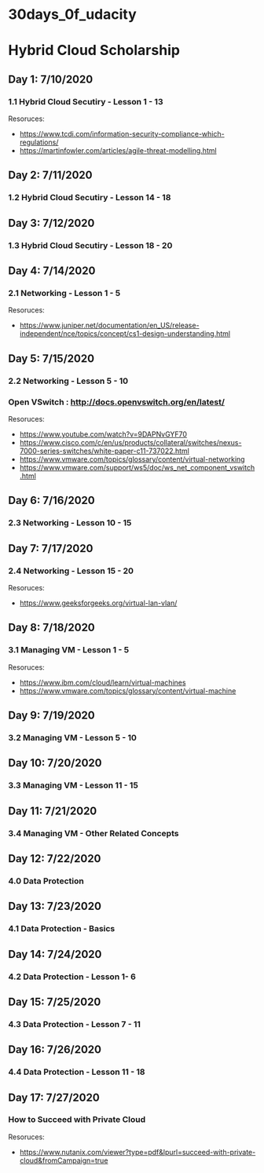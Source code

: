 # 30days_0f_udacity

# Hybrid Cloud Scholarship 


## Day 1: 7/10/2020

### 1.1 Hybrid Cloud Secutiry - Lesson 1 - 13

Resoruces:
- https://www.tcdi.com/information-security-compliance-which-regulations/
- https://martinfowler.com/articles/agile-threat-modelling.html


## Day 2: 7/11/2020

### 1.2 Hybrid Cloud Secutiry - Lesson 14 - 18 

## Day 3: 7/12/2020

### 1.3 Hybrid Cloud Secutiry - Lesson 18 - 20 

## Day 4: 7/14/2020

### 2.1 Networking  - Lesson 1 - 5

Resoruces:
- https://www.juniper.net/documentation/en_US/release-independent/nce/topics/concept/cs1-design-understanding.html
 

## Day 5: 7/15/2020

### 2.2 Networking  - Lesson 5 - 10

### Open VSwitch : http://docs.openvswitch.org/en/latest/

Resoruces:
- https://www.youtube.com/watch?v=9DAPNvGYF70
- https://www.cisco.com/c/en/us/products/collateral/switches/nexus-7000-series-switches/white-paper-c11-737022.html
- https://www.vmware.com/topics/glossary/content/virtual-networking
- https://www.vmware.com/support/ws5/doc/ws_net_component_vswitch.html
 
## Day 6: 7/16/2020

### 2.3 Networking  - Lesson 10 - 15

 
## Day 7: 7/17/2020

### 2.4 Networking  - Lesson 15 - 20

Resoruces:
- https://www.geeksforgeeks.org/virtual-lan-vlan/

## Day 8: 7/18/2020

### 3.1 Managing VM   - Lesson 1 - 5

Resoruces:
- https://www.ibm.com/cloud/learn/virtual-machines
- https://www.vmware.com/topics/glossary/content/virtual-machine

## Day 9: 7/19/2020

### 3.2 Managing VM   - Lesson 5 - 10

## Day 10: 7/20/2020

### 3.3 Managing VM   - Lesson 11 - 15

## Day 11: 7/21/2020

### 3.4  Managing VM - Other Related Concepts

## Day 12: 7/22/2020

### 4.0  Data Protection 
     
## Day 13: 7/23/2020

### 4.1  Data Protection - Basics 
     
## Day 14: 7/24/2020

### 4.2  Data Protection - Lesson 1- 6  

     
## Day 15: 7/25/2020

### 4.3  Data Protection - Lesson 7 - 11 

## Day 16: 7/26/2020

### 4.4  Data Protection - Lesson 11 -  18
   
## Day 17: 7/27/2020

### How to Succeed with Private Cloud
Resoruces:
- https://www.nutanix.com/viewer?type=pdf&lpurl=succeed-with-private-cloud&fromCampaign=true

